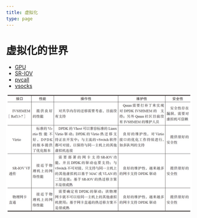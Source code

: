 ```yaml
---
title: 虚拟化
type: page
---
```


# 虚拟化的世界


- [GPU](GPU)
- [SR-IOV](SR-IOV)
- [pvcall](pvcall)
- [vsocks](vsocks)

![](/images/14782302803623.jpg)
